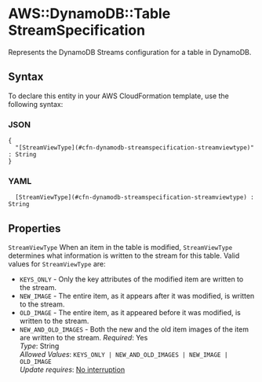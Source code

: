 # AWS::DynamoDB::Table StreamSpecification<a name="aws-properties-dynamodb-streamspecification"></a>

Represents the DynamoDB Streams configuration for a table in DynamoDB\.

## Syntax<a name="aws-properties-dynamodb-streamspecification-syntax"></a>

To declare this entity in your AWS CloudFormation template, use the following syntax:

### JSON<a name="aws-properties-dynamodb-streamspecification-syntax.json"></a>

```
{
  "[StreamViewType](#cfn-dynamodb-streamspecification-streamviewtype)" : String
}
```

### YAML<a name="aws-properties-dynamodb-streamspecification-syntax.yaml"></a>

```
﻿  [StreamViewType](#cfn-dynamodb-streamspecification-streamviewtype) : String
```

## Properties<a name="aws-properties-dynamodb-streamspecification-properties"></a>

`StreamViewType`  <a name="cfn-dynamodb-streamspecification-streamviewtype"></a>
 When an item in the table is modified, `StreamViewType` determines what information is written to the stream for this table\. Valid values for `StreamViewType` are:  
+  `KEYS_ONLY` \- Only the key attributes of the modified item are written to the stream\.
+  `NEW_IMAGE` \- The entire item, as it appears after it was modified, is written to the stream\.
+  `OLD_IMAGE` \- The entire item, as it appeared before it was modified, is written to the stream\.
+  `NEW_AND_OLD_IMAGES` \- Both the new and the old item images of the item are written to the stream\.
*Required*: Yes  
*Type*: String  
*Allowed Values*: `KEYS_ONLY | NEW_AND_OLD_IMAGES | NEW_IMAGE | OLD_IMAGE`  
*Update requires*: [No interruption](https://docs.aws.amazon.com/AWSCloudFormation/latest/UserGuide/using-cfn-updating-stacks-update-behaviors.html#update-no-interrupt)
